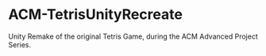 # ACM-TetrisUnityRecreate
Unity Remake of the original Tetris Game, during the ACM Advanced Project Series.
